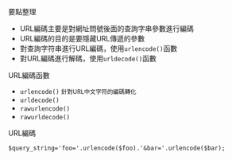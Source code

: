 要點整理
- URL編碼主要是對網址問號後面的查詢字串參數進行編碼
- URL編碼的目的是要隱藏URL傳遞的參數
- 對查詢字符串進行URL編碼，使用`urlencode()`函數
- 對URL編碼進行解碼，使用`urldecode()`函數

URL編碼函數
- `urlencode()` <small>針對URL中文字符的編碼轉化</small>
- `urldecode()`
- `rawurlencode()`
- `rawurldecode()`

URL編碼
```
$query_string='foo='.urlencode($foo).'&bar='.urlencode($bar);
```